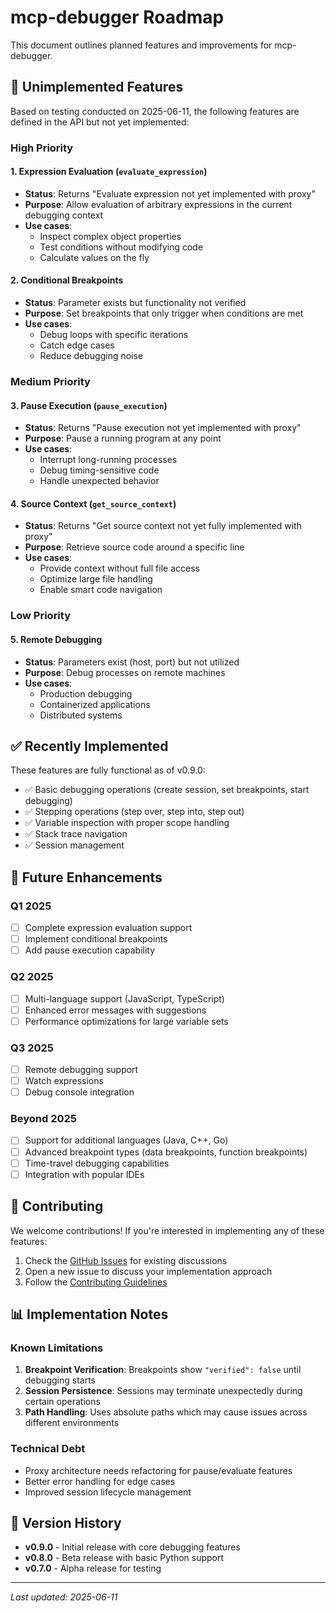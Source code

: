# mcp-debugger Roadmap

This document outlines planned features and improvements for mcp-debugger.

## 🚧 Unimplemented Features

Based on testing conducted on 2025-06-11, the following features are defined in the API but not yet implemented:

### High Priority

#### 1. Expression Evaluation (`evaluate_expression`)
- **Status**: Returns "Evaluate expression not yet implemented with proxy"
- **Purpose**: Allow evaluation of arbitrary expressions in the current debugging context
- **Use cases**:
  - Inspect complex object properties
  - Test conditions without modifying code
  - Calculate values on the fly

#### 2. Conditional Breakpoints
- **Status**: Parameter exists but functionality not verified
- **Purpose**: Set breakpoints that only trigger when conditions are met
- **Use cases**:
  - Debug loops with specific iterations
  - Catch edge cases
  - Reduce debugging noise

### Medium Priority

#### 3. Pause Execution (`pause_execution`)
- **Status**: Returns "Pause execution not yet implemented with proxy"
- **Purpose**: Pause a running program at any point
- **Use cases**:
  - Interrupt long-running processes
  - Debug timing-sensitive code
  - Handle unexpected behavior

#### 4. Source Context (`get_source_context`)
- **Status**: Returns "Get source context not yet fully implemented with proxy"
- **Purpose**: Retrieve source code around a specific line
- **Use cases**:
  - Provide context without full file access
  - Optimize large file handling
  - Enable smart code navigation

### Low Priority

#### 5. Remote Debugging
- **Status**: Parameters exist (host, port) but not utilized
- **Purpose**: Debug processes on remote machines
- **Use cases**:
  - Production debugging
  - Containerized applications
  - Distributed systems

## ✅ Recently Implemented

These features are fully functional as of v0.9.0:

- ✅ Basic debugging operations (create session, set breakpoints, start debugging)
- ✅ Stepping operations (step over, step into, step out)
- ✅ Variable inspection with proper scope handling
- ✅ Stack trace navigation
- ✅ Session management

## 🎯 Future Enhancements

### Q1 2025
- [ ] Complete expression evaluation support
- [ ] Implement conditional breakpoints
- [ ] Add pause execution capability

### Q2 2025
- [ ] Multi-language support (JavaScript, TypeScript)
- [ ] Enhanced error messages with suggestions
- [ ] Performance optimizations for large variable sets

### Q3 2025
- [ ] Remote debugging support
- [ ] Watch expressions
- [ ] Debug console integration

### Beyond 2025
- [ ] Support for additional languages (Java, C++, Go)
- [ ] Advanced breakpoint types (data breakpoints, function breakpoints)
- [ ] Time-travel debugging capabilities
- [ ] Integration with popular IDEs

## 🤝 Contributing

We welcome contributions! If you're interested in implementing any of these features:

1. Check the [GitHub Issues](https://github.com/debugmcp/mcp-debugger/issues) for existing discussions
2. Open a new issue to discuss your implementation approach
3. Follow the [Contributing Guidelines](./CONTRIBUTING.md)

## 📊 Implementation Notes

### Known Limitations

1. **Breakpoint Verification**: Breakpoints show `"verified": false` until debugging starts
2. **Session Persistence**: Sessions may terminate unexpectedly during certain operations
3. **Path Handling**: Uses absolute paths which may cause issues across different environments

### Technical Debt

- Proxy architecture needs refactoring for pause/evaluate features
- Better error handling for edge cases
- Improved session lifecycle management

## 📅 Version History

- **v0.9.0** - Initial release with core debugging features
- **v0.8.0** - Beta release with basic Python support
- **v0.7.0** - Alpha release for testing

---

*Last updated: 2025-06-11*
